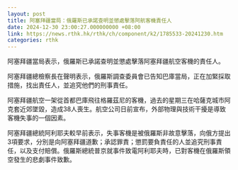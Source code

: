 ```yaml
---
layout: post
title: 阿塞拜疆當局：俄羅斯已承諾查明並懲處擊落阿航客機責任人
date: 2024-12-30 23:00:27.000000000 +08:00
link: https://news.rthk.hk/rthk/ch/component/k2/1785533-20241230.htm
categories: rthk
---
```


阿塞拜疆當局表示，俄羅斯已承諾查明並懲處擊落阿塞拜疆航空客機的責任人。

阿塞拜疆總檢察長在聲明表示，俄羅斯調查委員會已告知巴庫當局，正在加緊採取措施，找出責任人，並追究他們的刑事責任。

阿塞拜疆航空一架從首都巴庫飛往格羅茲尼的客機，過去的星期三在哈薩克城市阿克套近郊墜毀，造成38人喪生。航空公司日前宣布，外部物理與技術干擾是導致客機失事的一個因素。

阿塞拜疆總統阿利耶夫較早前表示，失事客機是被俄羅斯非故意擊落，向俄方提出3項要求，分別是向阿塞拜疆道歉；承認罪責；懲罰要負責任的人並追究刑事責任，以及支付賠償。俄羅斯總統普京就事件致電阿利耶夫時，已對客機在俄羅斯領空發生的悲劇事件致歉。
